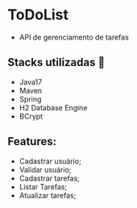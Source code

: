 # ToDoList
- API de gerenciamento de tarefas

## Stacks utilizadas :robot:
- Java17
- Maven
- Spring
- H2 Database Engine
- BCrypt

## Features:
- Cadastrar usuário;
- Validar usuário;
- Cadastrar tarefas;
- Listar Tarefas;
- Atualizar tarefas;




